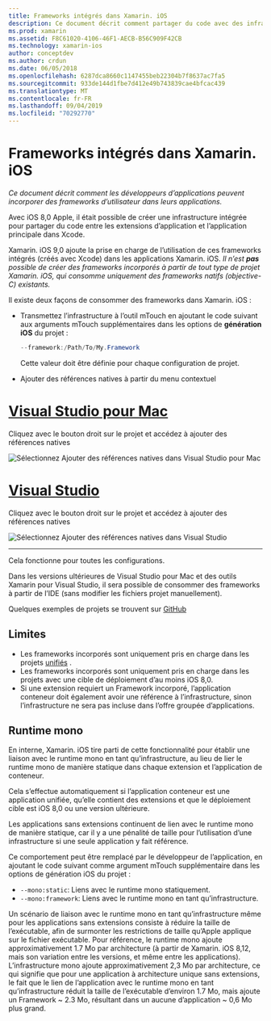 ```yaml
---
title: Frameworks intégrés dans Xamarin. iOS
description: Ce document décrit comment partager du code avec des infrastructures incorporées dans une application Xamarin. iOS. Pour ce faire, vous pouvez utiliser l’outil mTouch ou les références natives.
ms.prod: xamarin
ms.assetid: F8C61020-4106-46F1-AECB-B56C909F42CB
ms.technology: xamarin-ios
author: conceptdev
ms.author: crdun
ms.date: 06/05/2018
ms.openlocfilehash: 6287dca8660c1147455beb22304b7f8637ac7fa5
ms.sourcegitcommit: 933de144d1fbe7d412e49b743839cae4bfcac439
ms.translationtype: MT
ms.contentlocale: fr-FR
ms.lasthandoff: 09/04/2019
ms.locfileid: "70292770"
---
```

# <a name="embedded-frameworks-in-xamarinios"></a>Frameworks intégrés dans Xamarin. iOS

_Ce document décrit comment les développeurs d’applications peuvent incorporer des frameworks d’utilisateur dans leurs applications._

Avec iOS 8,0 Apple, il était possible de créer une infrastructure intégrée pour partager du code entre les extensions d’application et l’application principale dans Xcode.

Xamarin. iOS 9,0 ajoute la prise en charge de l’utilisation de ces frameworks intégrés (créés avec Xcode) dans les applications Xamarin. iOS. *Il n’est **pas** possible de créer des frameworks incorporés à partir de tout type de projet Xamarin. iOS, qui consomme uniquement des frameworks natifs (objective-C) existants.*

Il existe deux façons de consommer des frameworks dans Xamarin. iOS :

- Transmettez l’infrastructure à l’outil mTouch en ajoutant le code suivant aux arguments mTouch supplémentaires dans les options de **génération iOS** du projet :

  ```csharp
  --framework:/Path/To/My.Framework
  ```

  Cette valeur doit être définie pour chaque configuration de projet.

- Ajouter des références natives à partir du menu contextuel

# <a name="visual-studio-for-mactabmacos"></a>[Visual Studio pour Mac](#tab/macos)

Cliquez avec le bouton droit sur le projet et accédez à ajouter des références natives

![](embedded-frameworks-images/xam-native-refs.png "Sélectionnez Ajouter des références natives dans Visual Studio pour Mac")

# <a name="visual-studiotabwindows"></a>[Visual Studio](#tab/windows)

Cliquez avec le bouton droit sur le projet et accédez à ajouter des références natives

![](embedded-frameworks-images/vs-native-refs.png "Sélectionnez Ajouter des références natives dans Visual Studio")

-----

  Cela fonctionne pour toutes les configurations.

Dans les versions ultérieures de Visual Studio pour Mac et des outils Xamarin pour Visual Studio, il sera possible de consommer des frameworks à partir de l’IDE (sans modifier les fichiers projet manuellement).

Quelques exemples de projets se trouvent sur [GitHub](https://github.com/rolfbjarne/embedded-frameworks)

## <a name="limitations"></a>Limites

- Les frameworks incorporés sont uniquement pris en charge dans les projets [unifiés](~/cross-platform/macios/unified/index.md) .
- Les frameworks incorporés sont uniquement pris en charge dans les projets avec une cible de déploiement d’au moins iOS 8,0.
- Si une extension requiert un Framework incorporé, l’application conteneur doit également avoir une référence à l’infrastructure, sinon l’infrastructure ne sera pas incluse dans l’offre groupée d’applications.

## <a name="the-mono-runtime"></a>Runtime mono

En interne, Xamarin. iOS tire parti de cette fonctionnalité pour établir une liaison avec le runtime mono en tant qu’infrastructure, au lieu de lier le runtime mono de manière statique dans chaque extension et l’application de conteneur.

Cela s’effectue automatiquement si l’application conteneur est une application unifiée, qu’elle contient des extensions et que le déploiement cible est iOS 8,0 ou une version ultérieure.

Les applications sans extensions continuent de lien avec le runtime mono de manière statique, car il y a une pénalité de taille pour l’utilisation d’une infrastructure si une seule application y fait référence.

Ce comportement peut être remplacé par le développeur de l’application, en ajoutant le code suivant comme argument mTouch supplémentaire dans les options de génération iOS du projet :

- `--mono:static`: Liens avec le runtime mono statiquement.
- `--mono:framework`: Liens avec le runtime mono en tant qu’infrastructure.

Un scénario de liaison avec le runtime mono en tant qu’infrastructure même pour les applications sans extensions consiste à réduire la taille de l’exécutable, afin de surmonter les restrictions de taille qu’Apple applique sur le fichier exécutable. Pour référence, le runtime mono ajoute approximativement 1.7 Mo par architecture (à partir de Xamarin. iOS 8,12, mais son variation entre les versions, et même entre les applications). L’infrastructure mono ajoute approximativement 2,3 Mo par architecture, ce qui signifie que pour une application à architecture unique sans extensions, le fait que le lien de l’application avec le runtime mono en tant qu’infrastructure réduit la taille de l’exécutable d’environ 1.7 Mo, mais ajoute un Framework ~ 2.3 Mo, résultant dans un aucune d’application ~ 0,6 Mo plus grand.

